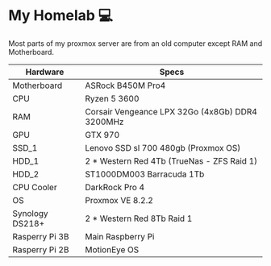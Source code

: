# My Homelab 💻

Most parts of my proxmox server are from an old computer except RAM and Motherboard.

| Hardware  | Specs |
| ------------- | ------------- |
| Motherboard  | ASRock B450M Pro4    |
| CPU  | Ryzen 5 3600   |
| RAM  | Corsair Vengeance LPX 32Go (4x8Gb) DDR4 3200MHz |
| GPU  | GTX 970 |
| SSD_1 | Lenovo SSD sl 700 480gb (Proxmox OS) |
| HDD_1 | 2 * Western Red 4Tb (TrueNas - ZFS Raid 1) |
| HDD_2 | ST1000DM003 Barracuda 1Tb |
| CPU Cooler |DarkRock Pro 4  |
| OS |Proxmox VE 8.2.2  |  
| Synology DS218+ | 2 * Western Red 8Tb Raid 1 |
| Rasperry Pi 3B | Main Raspberry Pi |
| Rasperry Pi 2B | MotionEye OS |
